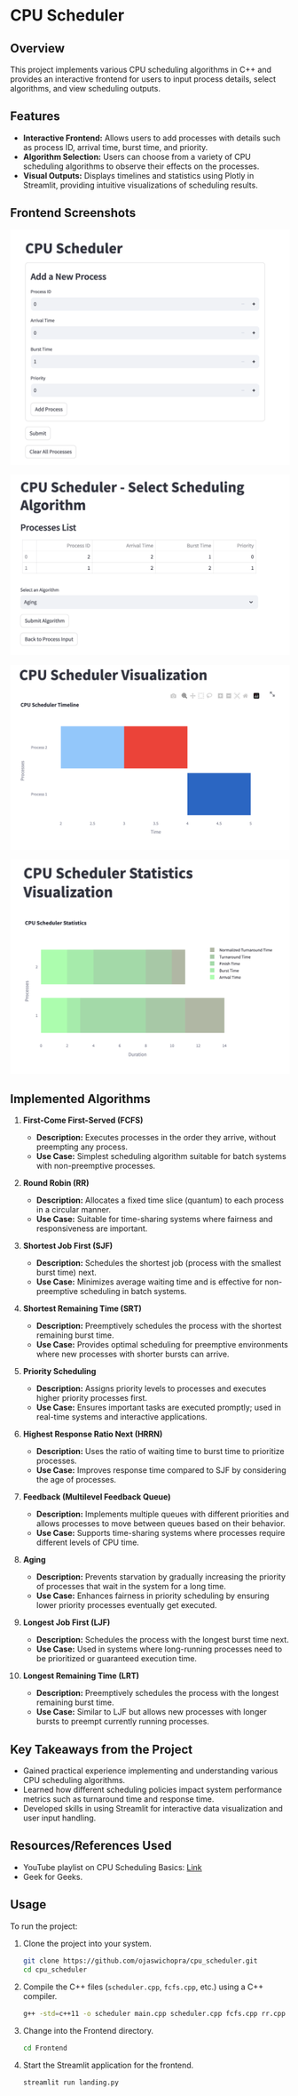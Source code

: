 # CPU Scheduler 

## Overview

This project implements various CPU scheduling algorithms in C++ and provides an interactive frontend for users to input process details, select algorithms, and view scheduling outputs.

## Features

- **Interactive Frontend:** Allows users to add processes with details such as process ID, arrival time, burst time, and priority.
- **Algorithm Selection:** Users can choose from a variety of CPU scheduling algorithms to observe their effects on the processes.
- **Visual Outputs:** Displays timelines and statistics using Plotly in Streamlit, providing intuitive visualizations of scheduling results.

## Frontend Screenshots

![Adding Processes](images/add_processes.png)

![Selecting Algorithms](images/select_algorithms.png)

![Timeline Visualization](images/timeline_visualization.png)

![Statistics Visualization](images/statistics_visualization.png)

## Implemented Algorithms

1. **First-Come First-Served (FCFS)**
   - **Description:** Executes processes in the order they arrive, without preempting any process.
   - **Use Case:** Simplest scheduling algorithm suitable for batch systems with non-preemptive processes.

2. **Round Robin (RR)**
   - **Description:** Allocates a fixed time slice (quantum) to each process in a circular manner.
   - **Use Case:** Suitable for time-sharing systems where fairness and responsiveness are important.

3. **Shortest Job First (SJF)**
   - **Description:** Schedules the shortest job (process with the smallest burst time) next.
   - **Use Case:** Minimizes average waiting time and is effective for non-preemptive scheduling in batch systems.

4. **Shortest Remaining Time (SRT)**
   - **Description:** Preemptively schedules the process with the shortest remaining burst time.
   - **Use Case:** Provides optimal scheduling for preemptive environments where new processes with shorter bursts can arrive.

5. **Priority Scheduling**
   - **Description:** Assigns priority levels to processes and executes higher priority processes first.
   - **Use Case:** Ensures important tasks are executed promptly; used in real-time systems and interactive applications.

6. **Highest Response Ratio Next (HRRN)**
   - **Description:** Uses the ratio of waiting time to burst time to prioritize processes.
   - **Use Case:** Improves response time compared to SJF by considering the age of processes.

7. **Feedback (Multilevel Feedback Queue)**
   - **Description:** Implements multiple queues with different priorities and allows processes to move between queues based on their behavior.
   - **Use Case:** Supports time-sharing systems where processes require different levels of CPU time.

8. **Aging**
   - **Description:** Prevents starvation by gradually increasing the priority of processes that wait in the system for a long time.
   - **Use Case:** Enhances fairness in priority scheduling by ensuring lower priority processes eventually get executed.

9. **Longest Job First (LJF)**
   - **Description:** Schedules the process with the longest burst time next.
   - **Use Case:** Used in systems where long-running processes need to be prioritized or guaranteed execution time.

10. **Longest Remaining Time (LRT)**
    - **Description:** Preemptively schedules the process with the longest remaining burst time.
    - **Use Case:** Similar to LJF but allows new processes with longer bursts to preempt currently running processes.
   
## Key Takeaways from the Project

- Gained practical experience implementing and understanding various CPU scheduling algorithms.
- Learned how different scheduling policies impact system performance metrics such as turnaround time and response time.
- Developed skills in using Streamlit for interactive data visualization and user input handling.

## Resources/References Used

- YouTube playlist on CPU Scheduling Basics: [Link](https://www.youtube.com/playlist?list=PLBlnK6fEyqRitWSE_AyyySWfhRgyA-rHk)
- Geek for Geeks.

## Usage

To run the project:
1. Clone the project into your system.
    ```sh
    git clone https://github.com/ojaswichopra/cpu_scheduler.git
    cd cpu_scheduler
2. Compile the C++ files (`scheduler.cpp`, `fcfs.cpp`, etc.) using a C++ compiler.
    ```sh
   g++ -std=c++11 -o scheduler main.cpp scheduler.cpp fcfs.cpp rr.cpp sjf.cpp priority.cpp ag.cpp fbv.cpp hrrn.cpp srt.cpp ljf.cpp lrt.cpp
3. Change into the Frontend directory.
    ```sh
    cd Frontend
4. Start the Streamlit application for the frontend.
   ```sh
   streamlit run landing.py
